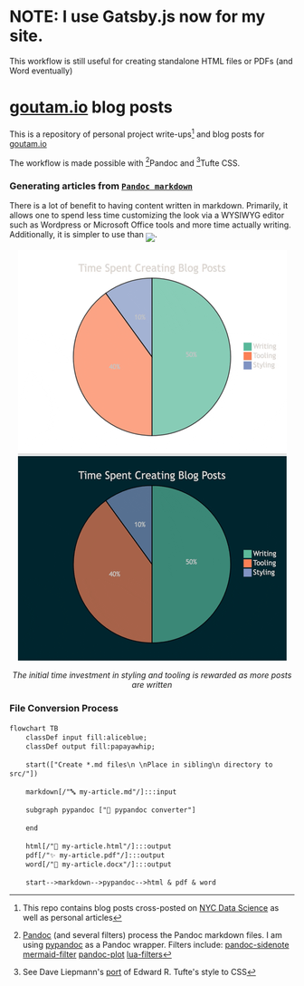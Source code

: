 # NOTE: I use Gatsby.js now for my site.
This workflow is still useful for creating standalone HTML files or PDFs (and Word eventually)

# [goutam.io](https://goutam.io) blog posts
This is a repository of personal project write-ups[^nycdsa] and blog posts for [goutam.io](https://goutam.io)

The workflow is made possible with [^pandoc]Pandoc and [^tufte-css]Tufte CSS.

### Generating articles from [`Pandoc markdown`](https://garrettgman.github.io/rmarkdown/authoring_pandoc_markdown.html)
There is a lot of benefit to having content written in markdown. Primarily, it allows one to spend less time customizing the look via a WYSIWYG editor such as Wordpress or Microsoft Office tools and more time actually writing. Additionally, it is simpler to use than <img src="svgs/LaTeX.svg" align=middle>. 

<p align="center">
    <img src="./gifs/time-use-light.gif#gh-light-mode-only" /><img src="./gifs/time-use-dark.gif#gh-dark-mode-only" />
    <div align="center">
        <i>The initial time investment in styling and tooling is rewarded as more posts are written</i>
    </div>
</p>

[^pandoc]: [Pandoc](https://pandoc.org/MANUAL.html) (and several filters) process the Pandoc markdown files. I am using [pypandoc](https://pypi.org/project/pypandoc/) as a Pandoc wrapper. Filters include:
    [pandoc-sidenote](https://github.com/jez/pandoc-sidenote)
    [mermaid-filter](https://github.com/raghur/mermaid-filter)
    [pandoc-plot](https://laurentrdc.github.io/pandoc-plot/MANUAL.html)
    [lua-filters](https://github.com/pandoc/lua-filters)

[^tufte-css]: See Dave Liepmann's [port](https://edwardtufte.github.io/tufte-css/) of Edward R. Tufte's style to CSS

[^nycdsa]: This repo contains blog posts cross-posted on [NYC Data Science](https://nycdatascience.com/blog/) as well as personal articles

### File Conversion Process

```mermaid
flowchart TB
    classDef input fill:aliceblue;
    classDef output fill:papayawhip;
    
    start(["Create *.md files\n \nPlace in sibling\n directory to src/"])
    
    markdown[/"🔤 my-article.md"/]:::input
    
    subgraph pypandoc ["🐍 pypandoc converter"]
        
    end
    
    html[/"🙌 my-article.html"/]:::output
    pdf[/"✨ my-article.pdf"/]:::output
    word[/"🤷 my-article.docx"/]:::output
    
    start-->markdown-->pypandoc-->html & pdf & word
```


